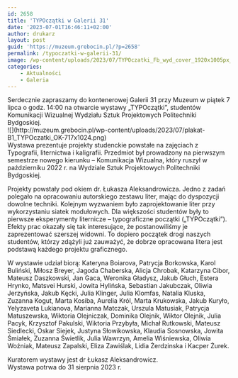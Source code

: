 ```yaml
---
id: 2658
title: 'TYPOczątki w Galerii 31'
date: '2023-07-01T16:46:11+02:00'
author: drukarz
layout: post
guid: 'https://muzeum.grebocin.pl/?p=2658'
permalink: /typoczatki-w-galerii-31/
image: /wp-content/uploads/2023/07/TYPOczatki_Fb_wyd_cover_1920x1005px_v3.png
categories:
    - Aktualności
    - Galeria
---
```


<div class="xdj266r x11i5rnm xat24cr x1mh8g0r x1vvkbs x126k92a"><div dir="auto">Serdecznie zapraszamy do kontenerowej Galerii 31 przy <span class="xt0psk2">Muzeum </span>w piątek 7 lipca o godz. 14:00 na otwarcie wystawy <span class="xt0psk2">„TYPOczątki”,</span> studentów <span class="xt0psk2">Komunikacji Wizualnej Wydziału Sztuk Projektowych Politechniki Bydgoskiej.</span></div></div><div dir="auto">![](http://muzeum.grebocin.pl/wp-content/uploads/2023/07/plakat-B1_TYPOczatki_OK-717x1024.png)</div><div dir="auto">Wystawa prezentuje projekty studenckie powstałe na zajęciach z Typografii, liternictwa i kaligrafii. Przedmiot był prowadzony na pierwszym semestrze nowego kierunku – Komunikacja Wizualna, który ruszył w październiku 2022 r. na Wydziale Sztuk Projektowych Politechniki Bydgoskiej.

Projekty powstały pod okiem dr. Łukasza Aleksandrowicza. Jedno z zadań polegało na opracowaniu autorskiego zestawu liter, mając do dyspozycji dowolne techniki. Kolejnym wyzwaniem było zaprojektowanie liter przy wykorzystaniu siatek modułowych. Dla większości studentów były to pierwsze eksperymenty liternicze – typograficzne początki („TYPOczątki”). Efekty prac okazały się tak interesujące, że postanowiliśmy je zaprezentować szerszej widowni. To dopiero początek drogi naszych studentów, którzy zdążyli już zauważyć, że dobrze opracowana litera jest podstawą każdego projektu graficznego.

W wystawie udział biorą: Kateryna Boiarova, Patrycja Borkowska, Karol Buliński, Miłosz Breyer, Jagoda Chaberska, Alicja Chrobak, Katarzyna Cibor, Mateusz Daszkowski, Jan Gaca, Weronika Gładysz, Jakub Głuch, Estera Hrynko, Matsvei Hurski, Jowita Hylińska, Sebastian Jakubczak, Oliwia Jerzyńska, Jakub Kęcki, Julia Klinger, Julia Klomfas, Natalia Kluska, Zuzanna Kogut, Marta Kosiba, Aurelia Król, Marta Krukowska, Jakub Kuryło, Yelyzaveta Lukianova, Marianna Matczak, Urszula Matusiak, Patrycja Matuszewska, Wiktoria Olejniczak, Dominika Olejnik, Wiktor Olejnik, Julia Pacyk, Krzysztof Pakulski, Wiktoria Przybyła, Michał Rutkowski, Mateusz Siedlecki, Oskar Siejek, Justyna Słowikowska, Klaudia Sosnowska, Jowita Śmiałek, Zuzanna Świetlik, Julia Wawrzyn, Amelia Wiśniewska, Oliwia Woźniak, Mateusz Zapalski, Eliza Zawiślak, Lidia Żerdzinska i Kacper Żurek.

Kuratorem wystawy jest dr Łukasz Aleksandrowicz.  
Wystawa potrwa do 31 sierpnia 2023 r.

</div><div class="x11i5rnm xat24cr x1mh8g0r x1vvkbs xtlvy1s x126k92a"><div dir="auto"></div><div dir="auto"></div></div>